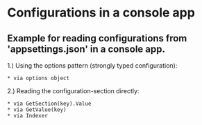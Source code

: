 # Configurations in a console app

## Example for reading configurations from 'appsettings.json' in a console app.<br>

1.) Using the options pattern (strongly typed configuration):

    * via options object

2.) Reading the configuration-section directly:

    * via GetSection(key).Value
    * via GetValue(key)
    * via Indexer
